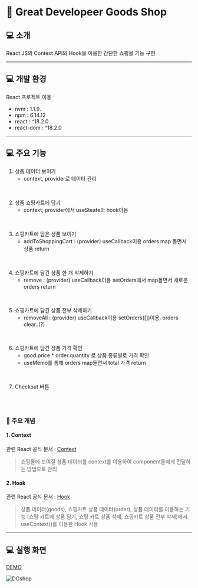 # 🛒 Great Developeer Goods Shop

## 💻 소개

React JS의 Context API와 Hook을 이용한 간단한 쇼핑몰 기능 구현

---

## 💻 개발 환경

React 프로젝트 이용

- nvm : 1.1.9.
- npm : 6.14.12
- react : ^18.2.0
- react-dom : ^18.2.0

---

## 💻 주요 기능

1.  상품 데이터 보이기
    - context, provider로 데이터 관리

<br>

2. 상품 쇼핑카트에 담기
   - context, provider에서 useSteate와 hook이용

<br>

3. 쇼핑카트에 담은 상품 보이기
   - addToShoppingCart : (provider) useCallback이용 orders map 돌면서 상품 return

<br>

4. 쇼핑카트에 담긴 상품 한 개 삭제하기
   - remove : (provider) useCallback이용 setOrders에서 map돌면서 새로운 orders return

<br>

5. 쇼핑카트에 담긴 상품 전부 삭제하기
   - removeAll : (provider) useCallback이용 setOrders([])이용, orders clear..(?)

<br>

6. 쇼핑카트에 담긴 상품 가격 확인
   - good.price \* order.quantity 로 상품 종류별로 가격 확인
   - useMemo를 통해 orders map돌면서 total 가격 return

<br>

7. Checkout 버튼

<br>

#

### 📌 주요 개념

#### **1. Context**

관련 React 공식 문서 : [Context](https://ko.reactjs.org/docs/context.html)
<br>

> 쇼핑몰에 보여질 상품 데이터를 context를 이용하여 component들에게 전달하는 방법으로 관리

#### **2. Hook**

관련 React 공식 문서 : [Hook](https://ko.reactjs.org/docs/hooks-intro.html)
<br>

> 상품 데이터(goods), 쇼핑카트 상품 데이터(order), 상품 데이터를 이용하는 기능 (쇼핑 카트에 상품 담기, 쇼핑 카트 상품 삭제, 쇼핑카트 상품 전부 삭제)에서 useContext()를 이용한 Hook 사용

---

## 💻 실행 화면

[DEMO](https://benevolent-crepe-ae2832.netlify.app)
<br>

![DGshop](https://user-images.githubusercontent.com/95047661/228560945-5719e008-1099-4b31-bfb7-9276a7623ce6.png)
